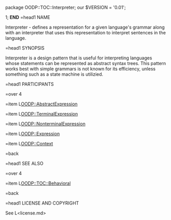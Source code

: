 package OODP::TOC::Interpreter;
our $VERSION = '0.01';

1;
__END__
=head1 NAME

Interpreter - defines a representation for a given language's grammar along
with an interpreter that uses this representation to interpret sentences in
the language.

=head1 SYNOPSIS

Interpreter is a design pattern that is useful for interpreting languages
whose statements can be represented as abstract syntax trees. This pattern
works best with simple grammars is not known for its efficiency, unless
something such as a state machine is utilizied.

=head1 PARTICIPANTS

=over 4

=item L<OODP::AbstractExpression>

=item L<OODP::TerminalExpression>

=item L<OODP::NonterminalExpression>

=item L<OODP::Expression>

=item L<OODP::Context>

=back

=head1 SEE ALSO

=over 4

=item L<OODP::TOC::Behavioral>

=back

=head1 LICENSE AND COPYRIGHT

See L<license.md>
